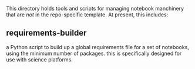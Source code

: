 This directory holds tools and scripts for managing notebook manchinery that are *not* in the repo-specific template. At present, this includes:

## requirements-builder
a Python script to build up a global requirements file for a set of notebooks, using the minimum number of packages. this is specifically designed for use with science platforms.


